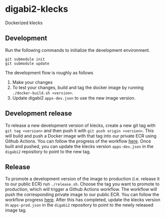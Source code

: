 # digabi2-klecks

Dockerized klecks

## Development

Run the following commands to initialize the development environment.

```
git submodule init
git submodule update
```

The development flow is roughly as follows

1. Make your changes
2. To test your changes, build and tag the docker image by running `./docker-build.sh <version>`.
3. Update digabi2 `apps-dev.json` to use the new image version.

## Development release

To release a new development version of klecks, create a new git tag with `git tag <version>` and then push it with `git push origin <version>`. This will build and push a Docker image with that tag into our private ECR using Github Actions. You can follow the progress of the workflow [here](https://github.com/digabi/klecks/actions/workflows/dev-release.yml). Once built and pushed, you can update the klecks version `apps-dev.json` in the `digabi2` repository to point to the new tag.

## Release

To promote a development version of the image to production (i.e. release it to our public ECR) run `./release.sh`. Choose the tag you want to promote to production, which will trigger a Github Actions workflow. The workflow will push the corresponding private image to our public ECR. You can follow the workflow progress [here](https://github.com/digabi/klecks/actions/workflows/manual-prod-release.yml). After this has completed, update the klecks version in `apps-prod.json` in the `digabi2` repository to point to the newly released image tag.
